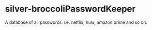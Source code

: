 # silver-broccoliPasswordKeeper
A database of all passwords. i.e. netflix, hulu, amazon prime and so on.
